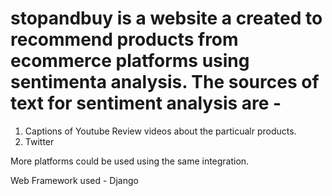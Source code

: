 # stopandbuy is a website a created to recommend products from ecommerce platforms using sentimenta analysis. The sources of text for sentiment analysis are - 
1. Captions of Youtube Review videos about the particualr products. 
2. Twitter

More platforms could be used using the same integration.

Web Framework used - Django
